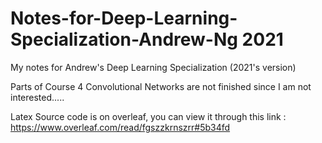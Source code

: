 # Notes-for-Deep-Learning-Specialization-Andrew-Ng 2021
My notes for Andrew's Deep Learning Specialization (2021's version)

Parts of Course 4 Convolutional Networks are not finished since I am not interested.....

Latex Source code is on overleaf, you can view it through this link : https://www.overleaf.com/read/fgszzkrnszrr#5b34fd
